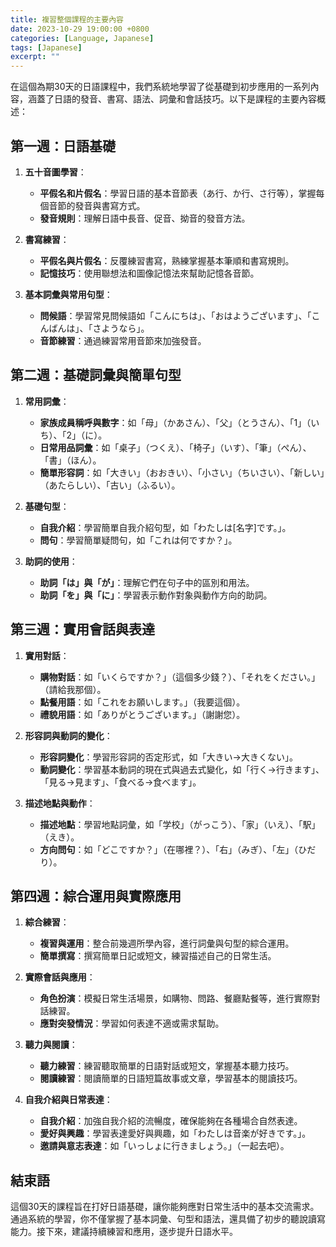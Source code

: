 ```yaml
---
title: 複習整個課程的主要內容
date: 2023-10-29 19:00:00 +0800
categories: [Language, Japanese]
tags: [Japanese] 
excerpt: ""
---
```


在這個為期30天的日語課程中，我們系統地學習了從基礎到初步應用的一系列內容，涵蓋了日語的發音、書寫、語法、詞彙和會話技巧。以下是課程的主要內容概述：

## **第一週：日語基礎**
1. **五十音圖學習**：
   - **平假名和片假名**：學習日語的基本音節表（あ行、か行、さ行等），掌握每個音節的發音與書寫方式。
   - **發音規則**：理解日語中長音、促音、拗音的發音方法。

2. **書寫練習**：
   - **平假名與片假名**：反覆練習書寫，熟練掌握基本筆順和書寫規則。
   - **記憶技巧**：使用聯想法和圖像記憶法來幫助記憶各音節。

3. **基本詞彙與常用句型**：
   - **問候語**：學習常見問候語如「こんにちは」、「おはようございます」、「こんばんは」、「さようなら」。
   - **音節練習**：通過練習常用音節來加強發音。

## **第二週：基礎詞彙與簡單句型**
1. **常用詞彙**：
   - **家族成員稱呼與數字**：如「母」（かあさん）、「父」（とうさん）、「1」（いち）、「2」（に）。
   - **日常用品詞彙**：如「桌子」（つくえ）、「椅子」（いす）、「筆」（ぺん）、「書」（ほん）。
   - **簡單形容詞**：如「大きい」（おおきい）、「小さい」（ちいさい）、「新しい」（あたらしい）、「古い」（ふるい）。

2. **基礎句型**：
   - **自我介紹**：學習簡單自我介紹句型，如「わたしは[名字]です。」。
   - **問句**：學習簡單疑問句，如「これは何ですか？」。

3. **助詞的使用**：
   - **助詞「は」與「が」**：理解它們在句子中的區別和用法。
   - **助詞「を」與「に」**：學習表示動作對象與動作方向的助詞。

## **第三週：實用會話與表達**
1. **實用對話**：
   - **購物對話**：如「いくらですか？」（這個多少錢？）、「それをください。」（請給我那個）。
   - **點餐用語**：如「これをお願いします。」（我要這個）。
   - **禮貌用語**：如「ありがとうございます。」（謝謝您）。

2. **形容詞與動詞的變化**：
   - **形容詞變化**：學習形容詞的否定形式，如「大きい→大きくない」。
   - **動詞變化**：學習基本動詞的現在式與過去式變化，如「行く→行きます」、「見る→見ます」、「食べる→食べます」。

3. **描述地點與動作**：
   - **描述地點**：學習地點詞彙，如「学校」（がっこう）、「家」（いえ）、「駅」（えき）。
   - **方向問句**：如「どこですか？」（在哪裡？）、「右」（みぎ）、「左」（ひだり）。

## **第四週：綜合運用與實際應用**
1. **綜合練習**：
   - **複習與運用**：整合前幾週所學內容，進行詞彙與句型的綜合運用。
   - **簡單撰寫**：撰寫簡單日記或短文，練習描述自己的日常生活。

2. **實際會話與應用**：
   - **角色扮演**：模擬日常生活場景，如購物、問路、餐廳點餐等，進行實際對話練習。
   - **應對突發情況**：學習如何表達不適或需求幫助。

3. **聽力與閱讀**：
   - **聽力練習**：練習聽取簡單的日語對話或短文，掌握基本聽力技巧。
   - **閱讀練習**：閱讀簡單的日語短篇故事或文章，學習基本的閱讀技巧。

4. **自我介紹與日常表達**：
   - **自我介紹**：加強自我介紹的流暢度，確保能夠在各種場合自然表達。
   - **愛好與興趣**：學習表達愛好與興趣，如「わたしは音楽が好きです。」。
   - **邀請與意志表達**：如「いっしょに行きましょう。」（一起去吧）。

## **結束語**
這個30天的課程旨在打好日語基礎，讓你能夠應對日常生活中的基本交流需求。通過系統的學習，你不僅掌握了基本詞彙、句型和語法，還具備了初步的聽說讀寫能力。接下來，建議持續練習和應用，逐步提升日語水平。
